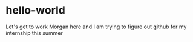 # hello-world
Let's get to work
Morgan here and I am trying to figure out github for my internship this summer
